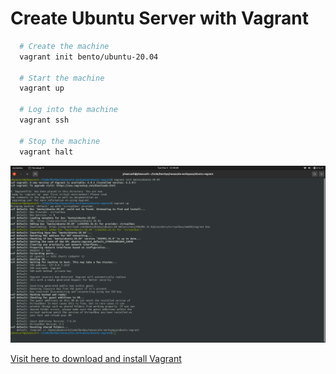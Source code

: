 # Create Ubuntu Server with Vagrant

```bash
  # Create the machine
  vagrant init bento/ubuntu-20.04

  # Start the machine
  vagrant up

  # Log into the machine
  vagrant ssh

  # Stop the machine
  vagrant halt 
```

![Vagrant](images/vagrant.png)

[Visit here to download and install Vagrant](https://developer.hashicorp.com/vagrant/install)
